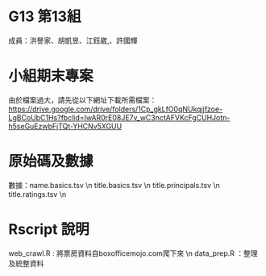 G13 第13組
=====================

成員：洪譽家、胡凱昱、江鈺崴,、許國輝

小組期末專案
=====================

由於檔案過大，請先從以下網址下載所需檔案：
https://drive.google.com/drive/folders/1Cp_gkLfO0qNUkqjjfzoe-LgBCoUbC1Hs?fbclid=IwAR0rE08JE7v_wC3nctAFVKcFgCUHJotn-h5seGuEzwbFjTQt-YHCNv5XGUU


原始碼及數據
=====================
數據：name.basics.tsv \n
	title.basics.tsv \n
	title.principals.tsv \n
	title.ratings.tsv \n


Rscript 說明
======================
web_crawl.R : 將票房資料自boxofficemojo.com爬下來 \n
data_prep.R ：整理及統整資料
